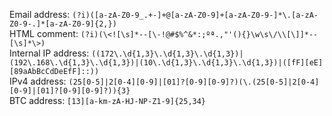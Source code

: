 Email address: `(?i)([a-zA-Z0-9_.+-]+@[a-zA-Z0-9]+[a-zA-Z0-9-]*\.[a-zA-Z0-9-.]*[a-zA-Z0-9]{2,})`  
HTML comment: `(?i)(\<![\s]*--[\-!@#$%^&*:;ºª.,"'(){}\w\s\/\\[\]]*--[\s]*\>)`  
Internal IP address: `((172\.\d{1,3}\.\d{1,3}\.\d{1,3})|(192\.168\.\d{1,3}\.\d{1,3})|(10\.\d{1,3}\.\d{1,3}\.\d{1,3})|([fF][eE][89aAbBcCdDeEfF]::))`  
IPv4 address: `(25[0-5]|2[0-4][0-9]|[01]?[0-9][0-9]?)(\.(25[0-5]|2[0-4][0-9]|[01]?[0-9][0-9]?)){3}`  
BTC address: `[13][a-km-zA-HJ-NP-Z1-9]{25,34}`  
